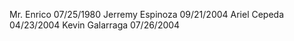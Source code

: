Mr. Enrico  07/25/1980
Jerremy Espinoza 09/21/2004
Ariel Cepeda 04/23/2004 
Kevin Galarraga 07/26/2004

